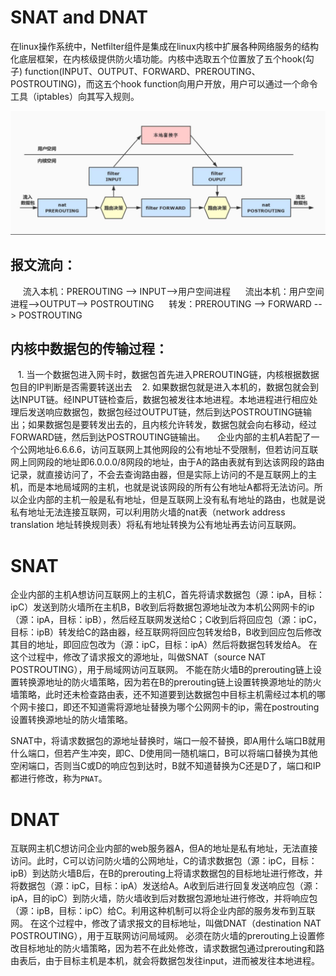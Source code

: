# SNAT and DNAT

在linux操作系统中，Netfilter组件是集成在linux内核中扩展各种网络服务的结构化底层框架，在内核级提供防火墙功能。内核中选取五个位置放了五个hook(勾子) function(INPUT、OUTPUT、FORWARD、PREROUTING、POSTROUTING)，而这五个hook function向用户开放，用户可以通过一个命令工具（iptables）向其写入规则。

![Image](https://github.com/WhiteSmithFloyd/ress/blob/master/imgs/networks/20171023124826203.jpg)

## 报文流向：
     流入本机：PREROUTING --> INPUT-->用户空间进程
     流出本机：用户空间进程-->OUTPUT--> POSTROUTING
     转发：PREROUTING --> FORWARD --> POSTROUTING
     
## 内核中数据包的传输过程：
   1. 当一个数据包进入网卡时，数据包首先进入PREROUTING链，内核根据数据包目的IP判断是否需要转送出去
   2. 如果数据包就是进入本机的，数据包就会到达INPUT链。经INPUT链检查后，数据包被发往本地进程。本地进程进行相应处理后发送响应数据包，数据包经过OUTPUT链，然后到达POSTROUTING链输出；如果数据包是要转发出去的，且内核允许转发，数据包就会向右移动，经过FORWARD链，然后到达POSTROUTING链输出。
    
    企业内部的主机A若配了一个公网地址6.6.6.6，访问互联网上其他网段的公有地址不受限制，但若访问互联网上同网段的地址即6.0.0.0/8网段的地址，由于A的路由表就有到达该网段的路由记录，就直接访问了，不会去查询路由器，但是实际上访问的不是互联网上的主机，而是本地局域网的主机，也就是说该网段的所有公有地址A都将无法访问。所以企业内部的主机一般是私有地址，但是互联网上没有私有地址的路由，也就是说私有地址无法连接互联网，可以利用防火墙的nat表（network address translation 地址转换规则表）将私有地址转换为公有地址再去访问互联网。


# SNAT
企业内部的主机A想访问互联网上的主机C，首先将请求数据包（源：ipA，目标：ipC）发送到防火墙所在主机B，B收到后将数据包源地址改为本机公网网卡的ip（源：ipA，目标：ipB），然后经互联网发送给C；C收到后将回应包（源：ipC，目标：ipB）转发给C的路由器，经互联网将回应包转发给B，B收到回应包后修改其目的地址，即回应包改为（源：ipC，目标：ipA）然后将数据包转发给A。
在这个过程中，修改了请求报文的源地址，叫做SNAT（source NAT POSTROUTING），用于局域网访问互联网。
不能在防火墙B的prerouting链上设置转换源地址的防火墙策略，因为若在B的prerouting链上设置转换源地址的防火墙策略，此时还未检查路由表，还不知道要到达数据包中目标主机需经过本机的哪个网卡接口，即还不知道需将源地址替换为哪个公网网卡的ip，需在postrouting设置转换源地址的防火墙策略。

SNAT中，将请求数据包的源地址替换时，端口一般不替换，即A用什么端口B就用什么端口，但若产生冲突，即C、D使用同一随机端口，B可以将端口替换为其他空闲端口，否则当C或D的响应包到达时，B就不知道替换为C还是D了，端口和IP都进行修改，称为`PNAT`。


# DNAT
互联网主机C想访问企业内部的web服务器A，但A的地址是私有地址，无法直接访问。此时，C可以访问防火墙的公网地址，C的请求数据包（源：ipC，目标：ipB）到达防火墙B后，在B的prerouting上将请求数据包的目标地址进行修改，并将数据包（源：ipC，目标：ipA）发送给A。A收到后进行回复发送响应包（源：ipA，目的ipC）到防火墙，防火墙收到后对数据包源地址进行修改，并将响应包（源：ipB，目标：ipC）给C。利用这种机制可以将企业内部的服务发布到互联网。
在这个过程中，修改了请求报文的目标地址，叫做DNAT（destination NAT POSTROUTING），用于互联网访问局域网。
必须在防火墙的prerouting上设置修改目标地址的防火墙策略，因为若不在此处修改，请求数据包通过prerouting和路由表后，由于目标主机是本机，就会将数据包发往input，进而被发往本地进程。

